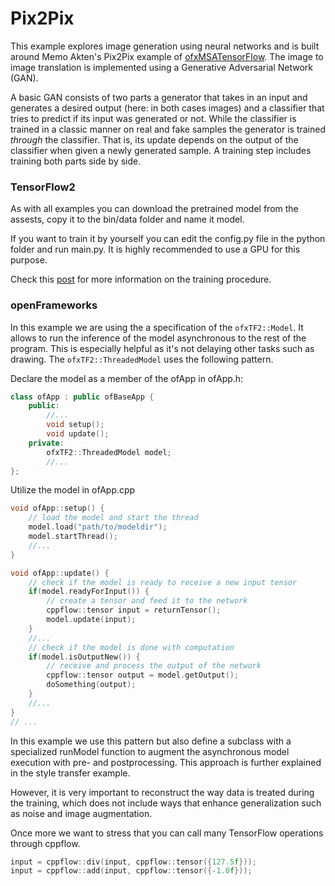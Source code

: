 # Pix2Pix
This example explores image generation using neural networks and is built around Memo Akten's Pix2Pix example of [ofxMSATensorFlow](https://github.com/memo/ofxMSATensorFlow). The image to image translation is implemented using a Generative Adversarial Network (GAN).

A basic GAN consists of two parts a generator that takes in an input and generates a desired output (here: in both cases images) and a classifier that tries to predict if its input was generated or not. While the classifier is trained in a classic manner on real and fake samples the generator is trained _through_ the classifier. That is, its update depends on the output of the classifier when given a newly generated sample. A training step includes training both parts side by side.

### TensorFlow2
As with all examples you can download the pretrained model from the assests, copy it to the bin/data folder and name it model.

If you want to train it by yourself you can edit the config.py file in the python folder and run main.py. It is highly recommended to use a GPU for this purpose.

Check this [post](https://www.tensorflow.org/tutorials/generative/pix2pix?hl=en) for more information on the training procedure.

### openFrameworks
In this example we are using the a specification of the `ofxTF2::Model`. It allows to run the inference of the model asynchronous to the rest of the program. This is especially helpful as it's not delaying other tasks such as drawing. The `ofxTF2::ThreadedModel` uses the following pattern.

Declare the model as a member of the ofApp in ofApp.h:
```C++
class ofApp : public ofBaseApp {
	public:
		//...
		void setup();
		void update();
	private:
		ofxTF2::ThreadedModel model;
		//...
};
```
Utilize the model in ofApp.cpp
```C++
void ofApp::setup() {
	// load the model and start the thread
	model.load("path/to/modeldir");
	model.startThread();
	//...
}

void ofApp::update() {
	// check if the model is ready to receive a new input tensor
	if(model.readyForInput()) {
		// create a tensor and feed it to the network
		cppflow::tensor input = returnTensor();
		model.update(input);
	}
	//...
	// check if the model is done with computation
	if(model.isOutputNew()) {
		// receive and process the output of the network
		cppflow::tensor output = model.getOutput();
		doSomething(output);
	}
	//...
}
// ...
```
In this example we use this pattern but also define a subclass with a specialized runModel function to augment the asynchronous model execution with pre- and postprocessing. This approach is further explained in the style transfer example.

However, it is very important to reconstruct the way data is treated during the training, which does not include ways that enhance generalization such as noise and image augmentation.

Once more we want to stress that you can call many TensorFlow operations through cppflow. 
```C++
input = cppflow::div(input, cppflow::tensor({127.5f}));
input = cppflow::add(input, cppflow::tensor({-1.0f}));
```
